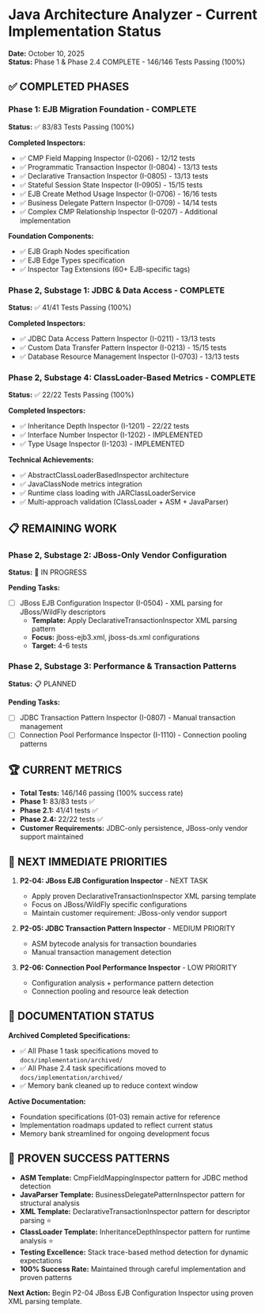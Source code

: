 # Java Architecture Analyzer - Current Implementation Status

**Date:** October 10, 2025  
**Status:** Phase 1 & Phase 2.4 COMPLETE - 146/146 Tests Passing (100%)

## ✅ COMPLETED PHASES

### Phase 1: EJB Migration Foundation - COMPLETE
**Status:** ✅ 83/83 Tests Passing (100%)

**Completed Inspectors:**
- ✅ CMP Field Mapping Inspector (I-0206) - 12/12 tests
- ✅ Programmatic Transaction Inspector (I-0804) - 13/13 tests  
- ✅ Declarative Transaction Inspector (I-0805) - 13/13 tests
- ✅ Stateful Session State Inspector (I-0905) - 15/15 tests
- ✅ EJB Create Method Usage Inspector (I-0706) - 16/16 tests
- ✅ Business Delegate Pattern Inspector (I-0709) - 14/14 tests
- ✅ Complex CMP Relationship Inspector (I-0207) - Additional implementation

**Foundation Components:**
- ✅ EJB Graph Nodes specification
- ✅ EJB Edge Types specification  
- ✅ Inspector Tag Extensions (60+ EJB-specific tags)

### Phase 2, Substage 1: JDBC & Data Access - COMPLETE
**Status:** ✅ 41/41 Tests Passing (100%)

**Completed Inspectors:**
- ✅ JDBC Data Access Pattern Inspector (I-0211) - 13/13 tests
- ✅ Custom Data Transfer Pattern Inspector (I-0213) - 15/15 tests
- ✅ Database Resource Management Inspector (I-0703) - 13/13 tests

### Phase 2, Substage 4: ClassLoader-Based Metrics - COMPLETE
**Status:** ✅ 22/22 Tests Passing (100%)

**Completed Inspectors:**
- ✅ Inheritance Depth Inspector (I-1201) - 22/22 tests
- ✅ Interface Number Inspector (I-1202) - IMPLEMENTED
- ✅ Type Usage Inspector (I-1203) - IMPLEMENTED

**Technical Achievements:**
- ✅ AbstractClassLoaderBasedInspector architecture
- ✅ JavaClassNode metrics integration
- ✅ Runtime class loading with JARClassLoaderService
- ✅ Multi-approach validation (ClassLoader + ASM + JavaParser)

## 📋 REMAINING WORK

### Phase 2, Substage 2: JBoss-Only Vendor Configuration
**Status:** 🚧 IN PROGRESS

**Pending Tasks:**
- [ ] JBoss EJB Configuration Inspector (I-0504) - XML parsing for JBoss/WildFly descriptors
  - **Template:** Apply DeclarativeTransactionInspector XML parsing pattern
  - **Focus:** jboss-ejb3.xml, jboss-ds.xml configurations
  - **Target:** 4-6 tests

### Phase 2, Substage 3: Performance & Transaction Patterns
**Status:** 📋 PLANNED

**Pending Tasks:**
- [ ] JDBC Transaction Pattern Inspector (I-0807) - Manual transaction management
- [ ] Connection Pool Performance Inspector (I-1110) - Connection pooling patterns

## 🏆 CURRENT METRICS

- **Total Tests:** 146/146 passing (100% success rate)
- **Phase 1:** 83/83 tests ✅
- **Phase 2.1:** 41/41 tests ✅ 
- **Phase 2.4:** 22/22 tests ✅
- **Customer Requirements:** JDBC-only persistence, JBoss-only vendor support maintained

## 🎯 NEXT IMMEDIATE PRIORITIES

1. **P2-04: JBoss EJB Configuration Inspector** - NEXT TASK
   - Apply proven DeclarativeTransactionInspector XML parsing template
   - Focus on JBoss/WildFly specific configurations
   - Maintain customer requirement: JBoss-only vendor support

2. **P2-05: JDBC Transaction Pattern Inspector** - MEDIUM PRIORITY
   - ASM bytecode analysis for transaction boundaries
   - Manual transaction management detection

3. **P2-06: Connection Pool Performance Inspector** - LOW PRIORITY
   - Configuration analysis + performance pattern detection
   - Connection pooling and resource leak detection

## 📄 DOCUMENTATION STATUS

**Archived Completed Specifications:**
- ✅ All Phase 1 task specifications moved to `docs/implementation/archived/`
- ✅ All Phase 2.4 task specifications moved to `docs/implementation/archived/`
- ✅ Memory bank cleaned up to reduce context window

**Active Documentation:**
- Foundation specifications (01-03) remain active for reference
- Implementation roadmaps updated to reflect current status
- Memory bank streamlined for ongoing development focus

## 🔧 PROVEN SUCCESS PATTERNS

- **ASM Template:** CmpFieldMappingInspector pattern for JDBC method detection
- **JavaParser Template:** BusinessDelegatePatternInspector pattern for structural analysis
- **XML Template:** DeclarativeTransactionInspector pattern for descriptor parsing ⭐
- **ClassLoader Template:** InheritanceDepthInspector pattern for runtime analysis ⭐
- **Testing Excellence:** Stack trace-based method detection for dynamic expectations
- **100% Success Rate:** Maintained through careful implementation and proven patterns

**Next Action:** Begin P2-04 JBoss EJB Configuration Inspector using proven XML parsing template.
